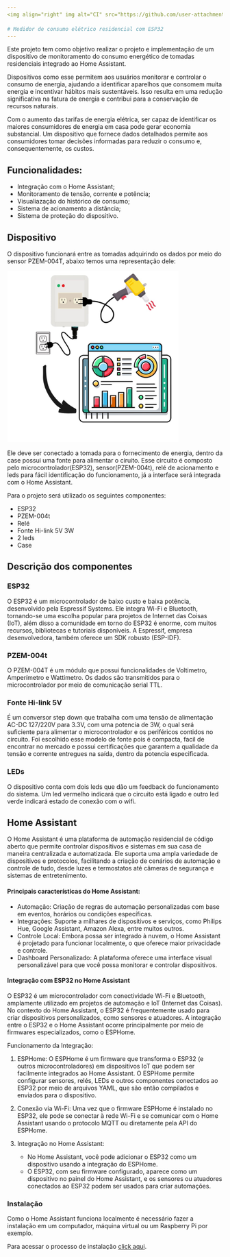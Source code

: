 ```yaml
---
<img align="right" img alt="CI" src="https://github.com/user-attachments/assets/821fb21c-a6b7-41a6-97db-38415a316944" width="111" />

# Medidor de consumo elétrico residencial com ESP32
---
```


Este projeto tem como objetivo realizar o projeto e implementação de um dispositivo de monitoramento do consumo energético de tomadas residenciais integrado ao Home Assistant.

Dispositivos como esse permitem aos usuários monitorar e controlar o consumo de energia, ajudando a identificar aparelhos que consomem muita energia e incentivar hábitos mais sustentáveis. Isso resulta em uma redução significativa na fatura de energia e contribui para a conservação de recursos naturais.

Com o aumento das tarifas de energia elétrica, ser capaz de identificar os maiores consumidores de energia em casa pode gerar economia substancial. Um dispositivo que fornece dados detalhados permite aos consumidores tomar decisões informadas para reduzir o consumo e, consequentemente, os custos.

## Funcionalidades:

- Integração com o Home Assistant;
- Monitoramento de tensão, corrente e potência;
- Visualiazação do histórico de consumo;
- Sistema de acionamento a distância;
- Sistema de proteção do dispositivo.  

## Dispositivo

O dispositivo funcionará entre as tomadas adquirindo os dados por meio do sensor PZEM-004T, abaixo temos uma representação dele:

<img alt="dispositivo" src="https://github.com/EmmanuelRGuesser/PJ_Integrador_3/blob/main/imgs/dispositivo%20de%20teste.jpg" width="400" />

Ele deve ser conectado a tomada para o fornecimento de energia, dentro da case possui uma fonte para alimentar o ciruito. Esse circuito é composto pelo microcontrolador(ESP32), sensor(PZEM-004t), relé de acionamento e leds para fácil identificação do funcionamento, já a interface será integrada com o Home Assistant.

Para o projeto será utilizado os seguintes componentes:
- ESP32
- PZEM-004t
- Relé
- Fonte Hi-link 5V 3W
- 2 leds
- Case

## Descrição dos componentes

### ESP32
O ESP32 é um microcontrolador de baixo custo e baixa potência, desenvolvido pela Espressif Systems. Ele integra Wi-Fi e Bluetooth, tornando-se uma escolha popular para projetos de Internet das Coisas (IoT), além disso a comunidade em torno do ESP32 é enorme, com muitos recursos, bibliotecas e tutoriais disponíveis. A Espressif, empresa desenvolvedora, também oferece um SDK robusto (ESP-IDF). 

### PZEM-004t
O PZEM-004T é um módulo que possui funcionalidades de Voltimetro, Amperímetro e Wattimetro. Os dados são transmitidos para o microcontrolador por meio de comunicação serial TTL. 

### Fonte Hi-link 5V
É um conversor step down que trabalha com uma tensão de alimentação AC-DC 127/220V para 3.3V, com uma potencia de 3W, o qual será suficiente para alimentar o microcontrolador e os periféricos contidos no circuito. Foi escolhido esse modelo de fonte pois é compacta, facil de encontrar no mercado e possui certificações que garantem a qualidade da tensão e corrente entregues na saída, dentro da potencia especificada.

### LEDs
O dispositivo conta com dois leds que dão um feedback do funcionamento do sistema. Um led vermelho indicará que o circuito está ligado e outro led verde indicará estado de conexão com o wifi.

## Home Assistant

O Home Assistant é uma plataforma de automação residencial de código aberto que permite controlar dispositivos e sistemas em sua casa de maneira centralizada e automatizada. Ele suporta uma ampla variedade de dispositivos e protocolos, facilitando a criação de cenários de automação e controle de tudo, desde luzes e termostatos até câmeras de segurança e sistemas de entretenimento.

#### Principais características do Home Assistant:
- Automação: Criação de regras de automação personalizadas com base em eventos, horários ou condições específicas.
- Integrações: Suporte a milhares de dispositivos e serviços, como Philips Hue, Google Assistant, Amazon Alexa, entre muitos outros.
- Controle Local: Embora possa ser integrado à nuvem, o Home Assistant é projetado para funcionar localmente, o que oferece maior privacidade e controle.
- Dashboard Personalizado: A plataforma oferece uma interface visual personalizável para que você possa monitorar e controlar dispositivos.

#### Integração com ESP32 no Home Assistant
O ESP32 é um microcontrolador com conectividade Wi-Fi e Bluetooth, amplamente utilizado em projetos de automação e IoT (Internet das Coisas). No contexto do Home Assistant, o ESP32 é frequentemente usado para criar dispositivos personalizados, como sensores e atuadores. A integração entre o ESP32 e o Home Assistant ocorre principalmente por meio de firmwares especializados, como o ESPHome.

Funcionamento da Integração:

1. ESPHome: O ESPHome é um firmware que transforma o ESP32 (e outros microcontroladores) em dispositivos IoT que podem ser facilmente integrados ao Home Assistant. O ESPHome permite configurar sensores, relés, LEDs e outros componentes conectados ao ESP32 por meio de arquivos YAML, que são então compilados e enviados para o dispositivo.

2. Conexão via Wi-Fi: Uma vez que o firmware ESPHome é instalado no ESP32, ele pode se conectar à rede Wi-Fi e se comunicar com o Home Assistant usando o protocolo MQTT ou diretamente pela API do ESPHome.

3. Integração no Home Assistant:

    - No Home Assistant, você pode adicionar o ESP32 como um dispositivo usando a integração do ESPHome.
    - O ESP32, com seu firmware configurado, aparece como um dispositivo no painel do Home Assistant, e os sensores ou atuadores conectados ao ESP32 podem ser usados para criar automações.
  
### Instalação
Como o Home Assistant funciona localmente é necessário fazer a instalação em um computador, máquina virtual ou um Raspberry Pi por exemplo. 

Para acessar o processo de instalação [click aqui](https://www.home-assistant.io/installation/).
